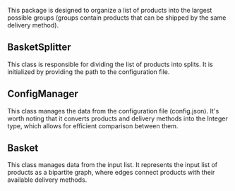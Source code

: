 This package is designed to organize a list of products into the largest possible groups (groups contain products that can be shipped by the same delivery method).

## BasketSplitter
This class is responsible for dividing the list of products into splits. It is initialized by providing the path to the configuration file.

## ConfigManager
This class manages the data from the configuration file (config.json). It's worth noting that it converts products and delivery methods into the Integer type, which allows for efficient comparison between them.

## Basket
This class manages data from the input list. It represents the input list of products as a bipartite graph, where edges connect products with their available delivery methods.

[//]: # (this file is made wit chat GPT help.URL to chat: https://chat.openai.com/share/1c9e715e-af5e-44a1-b0d9-868e62a9af41)
